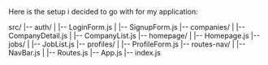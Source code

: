 Here is the setup i decided to go with for my application:

src/
|-- auth/
|   |-- LoginForm.js
|   |-- SignupForm.js
|-- companies/
|   |-- CompanyDetail.js
|   |-- CompanyList.js
|-- homepage/
|   |-- Homepage.js
|-- jobs/
|   |-- JobList.js
|-- profiles/
|   |-- ProfileForm.js
|-- routes-nav/
|   |-- NavBar.js
|   |-- Routes.js
|-- App.js
|-- index.js